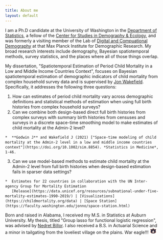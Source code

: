 ```yaml
---
title: About me
layout: default
---
```


I am a Ph.D candidate at the University of Washington in the [Department of Statistics](https://stat.uw.edu/), a fellow of the [Center for Studies in Demography & Ecology](https://csde.washington.edu/), and was formerly a visiting member of the Lab of [Digital and Compuational Demography](https://www.demogr.mpg.de/en/research_6120/digital_and_computational_demography_5555) at that Max Planck Institute for Demographic Research. My broad research interests include demography, Bayesian spatiotemporal methods, survey statistics, and the places where all of those things overlap.

My dissertation, "Spatiotemporal Estimation of Period Child Mortality in a Low and Middle Income Countries Context", focuses on Bayesian spatiotemporal estimation of demographic indicators of child mortality from complex household survey data and is supervised by [Jon Wakefield](https://faculty.washington.edu/jonno/). Specifically, it addresses the following three questions:

  1. How can estimates of period child mortality vary across demographic definitions and statistical methods of estimation when using full birth histories from complex household surveys?
  2. Can we combine both design-based direct full birth histories from complex surveys with summary birth histories from censuses and surveys in a discrete space-time smoothing model to make estimates of child mortality at the Admin-2 level?
    
    *  **Godwin J** and Wakefield J (2021) ["Space-time modeling of child mortality at the Admin-2 level in a low and middle income countries context"](https://doi.org/10.1002/sim.8854). *Statistics in Medicine*, 1-46.
  3. Can we use model-based methods to estimate child mortality at the Admin-2 level from full birth histories when design-based estimation fails in sparser data settings?
    
    *  Estimates for 22 countries in collaboration with the UN Inter-agency Group for Mortality Estimation  
       [Release](https://data.unicef.org/resources/subnational-under-five-mortality-estimates-1990-2019/) | [Visualizations](https://childmortality.org/data) | [Space Station](https://faculty.washington.edu/jonno/space-station.html)

Born and raised in Alabama, I received my M.S. in Statistics at Auburn University. My thesis, titled "Group lasso for functional logistic regression", was advised by [Nedret Billor](http://webhome.auburn.edu/~billone/). I also received a B.S. in Actuarial Science and a minor in tailgating from the loveliest village on the plains. War eagle!!!  <img src="./AU.jpg" width="22">
